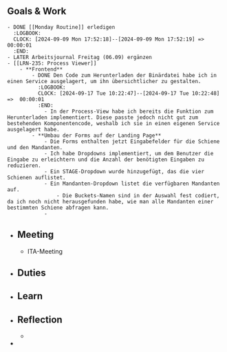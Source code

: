 ## Goals & Work
	- DONE [[Monday Routine]] erledigen
	  :LOGBOOK:
	  CLOCK: [2024-09-09 Mon 17:52:18]--[2024-09-09 Mon 17:52:19] =>  00:00:01
	  :END:
	- LATER Arbeitsjournal Freitag (06.09) ergänzen
	- [[LRN-235: Process Viewer]]
		- **Frontend**
			- DONE Den Code zum Herunterladen der Binärdatei habe ich in einen Service ausgelagert, um ihn übersichtlicher zu gestalten.
			  :LOGBOOK:
			  CLOCK: [2024-09-17 Tue 10:22:47]--[2024-09-17 Tue 10:22:48] =>  00:00:01
			  :END:
				- In der Process-View habe ich bereits die Funktion zum Herunterladen implementiert. Diese passte jedoch nicht gut zum bestehenden Komponentencode, weshalb ich sie in einen eigenen Service ausgelagert habe.
			- **Umbau der Forms auf der Landing Page**
				- Die Forms enthalten jetzt Eingabefelder für die Schiene und den Mandanten.
				- Ich habe Dropdowns implementiert, um dem Benutzer die Eingabe zu erleichtern und die Anzahl der benötigten Eingaben zu reduzieren.
				- Ein STAGE-Dropdown wurde hinzugefügt, das die vier Schienen auflistet.
				- Ein Mandanten-Dropdown listet die verfügbaren Mandanten auf.
					- Die Buckets-Namen sind in der Auswahl fest codiert, da ich noch nicht herausgefunden habe, wie man alle Mandanten einer bestimmten Schiene abfragen kann.
				-
- ## Meeting
	- ITA-Meeting
- ## Duties
- ## Learn
- ## Reflection
	-
-
